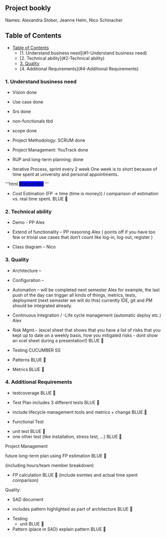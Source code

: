 ## Project bookly

Names: Alexandra Stober, Jeanne Helm, Nico Schinacher         

## Table of Contents
-	[Table of Contents](#table-of-contents)
	-	[1. Understand business need](#1-Understand business need)
	-   [2. Technical ability](#2-Technical ability)
	-   [3. Quality](#3-Quality)
	-	[4.	Additional Requirements](#4-Additional Requirements)


### 1. Understand business need 

- Vision           done
- Use case         done
- Srs              done
- non-functionals  tbd
- scope			   done

- Project Methodology: SCRUM     done

- Project Management: YouTrack   done

- RUP and long-term planning: done

- Iterative Process, sprint every 2 week 
	One week is to short because of time spent at university
	and personal appointments.

'''html
<span style="background-color: #0000FF"> Marked text</span>
'''
- Cost Estimation (FP -> time (time is money)) 
  / comparison of estimation vs. real time spent.  BLUE  📘

### 2. Technical ability 

- Demo - PP Alex

- Extend of functionality – PP reasoning Alex
  ( points off if you have too few or 
  trivial use cases that don’t count like 
  log-in, log-out, register )

- Class diagram – Nico

### 3. Quality

- Architecture – 

- Configuration – 

- Automation –  will be completed next semester  Alex
	for example, the last push of the day can
 trigger all kinds of things, metrics, tests,
 deployment (next semester we will do this) 
 currently IDE, git and PM should be integrated already.

- Continuous Integration / -Life cycle management 
(automatic deploy etc.)   Alex

- Risk Mgmt.- (excel sheet that shows that you have a list
 of risks that you kept up to date on a weekly basis,
 how you mitigated risks - dont show an xcel sheet 
 during a presentation!)   BLUE  📘

- Testing CUCUMBER SS

- Patterns   BLUE  📘

- Metrics    BLUE  📘

### 4. Additional Requirements

- testcoverage BLUE  📘
 
- Test Plan includes 3 different tests  BLUE  📘
+ include lifecycle management tools and metrics + change BLUE  📘

- Functional Test
 
+ unit test    BLUE  📘
+ one other test (like installation, stress test, …) BLUE  📘


Project Management

future long-term plan using FP estimation BLUE  📘

(including hours/team member breakdown)
 
- FP calculation BLUE   📘
 (include esimtes and actual time spent comparison)
 
Quality:

- SAD document

+ includes pattern highlighted as part of architecture BLUE  📘

- Testing
	- unit BLUE  📘
- Pattern          (place in SAD) explain pattern BLUE   📘
 